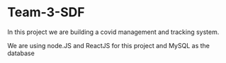 # Team-3-SDF

In this project we are building a covid management and tracking system.

We are using node.JS and ReactJS for this project and MySQL as the database
